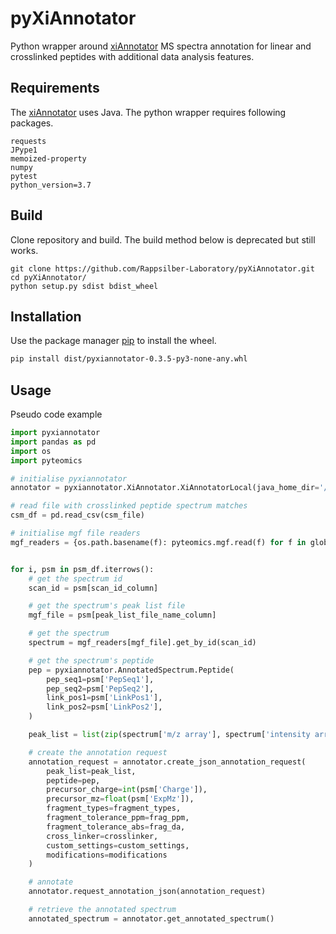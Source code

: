 # pyXiAnnotator

Python wrapper around [xiAnnotator](https://github.com/Rappsilber-Laboratory/xiAnnotator) MS spectra annotation for linear and crosslinked peptides with additional data analysis features.

## Requirements
The [xiAnnotator](https://github.com/Rappsilber-Laboratory/xiAnnotator) uses Java. The python wrapper requires following packages. 
```
requests
JPype1
memoized-property
numpy
pytest
python_version=3.7
```
## Build
Clone repository and build. The build method below is deprecated but still works.
```
git clone https://github.com/Rappsilber-Laboratory/pyXiAnnotator.git
cd pyXiAnnotator/
python setup.py sdist bdist_wheel
```
## Installation

Use the package manager [pip](https://pip.pypa.io/en/stable/) to install the wheel.

```bash
pip install dist/pyxiannotator-0.3.5-py3-none-any.whl
```

## Usage
Pseudo code example

```python
import pyxiannotator
import pandas as pd
import os
import pyteomics

# initialise pyxiannotator
annotator = pyxiannotator.XiAnnotator.XiAnnotatorLocal(java_home_dir='/path/to/jdk/', jvmargs="-Xmx800M")

# read file with crosslinked peptide spectrum matches
csm_df = pd.read_csv(csm_file)

# initialise mgf file readers
mgf_readers = {os.path.basename(f): pyteomics.mgf.read(f) for f in glob.glob('path/to/mgf/*.mgf')}


for i, psm in psm_df.iterrows():
    # get the spectrum id
    scan_id = psm[scan_id_column]

    # get the spectrum's peak list file
    mgf_file = psm[peak_list_file_name_column]

    # get the spectrum
    spectrum = mgf_readers[mgf_file].get_by_id(scan_id)

    # get the spectrum's peptide
    pep = pyxiannotator.AnnotatedSpectrum.Peptide(
        pep_seq1=psm['PepSeq1'],
        pep_seq2=psm['PepSeq2'],
        link_pos1=psm['LinkPos1'],
        link_pos2=psm['LinkPos2'],
    )

    peak_list = list(zip(spectrum['m/z array'], spectrum['intensity array']))

    # create the annotation request
    annotation_request = annotator.create_json_annotation_request(
        peak_list=peak_list,
        peptide=pep,
        precursor_charge=int(psm['Charge']),
        precursor_mz=float(psm['ExpMz']),
        fragment_types=fragment_types,
        fragment_tolerance_ppm=frag_ppm,
        fragment_tolerance_abs=frag_da,
        cross_linker=crosslinker,
        custom_settings=custom_settings,
        modifications=modifications
    )

    # annotate
    annotator.request_annotation_json(annotation_request)

    # retrieve the annotated spectrum 
    annotated_spectrum = annotator.get_annotated_spectrum()
```
